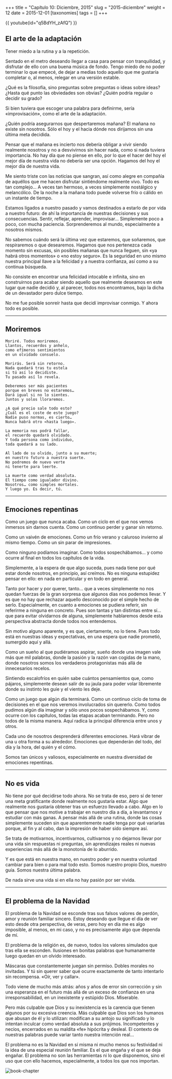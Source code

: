 +++
title = "Capítulo 10: Diciembre, 2015"
slug = "2015-diciembre"
weight = 12
date = 2015-12-01
[taxonomies]
tags = []
+++

{{ youtube(id="q5BdYH_zAfQ") }}

## El arte de la adaptación

Tener miedo a la rutina y a la repetición.

Sentado en el metro deseando llegar a casa para pensar con tranquilidad, y disfrutar de ello con una buena música de fondo. Tengo miedo de no poder terminar lo que empecé, de dejar a medias todo aquello que me gustaría completar o, al menos, relegar en una versión estable.

¿Qué es la filosofía, sino preguntas sobre preguntas o ideas sobre ideas? ¿Hasta qué punto las obviedades son obvias? ¿Quién podría regular o decidir su grado?

Si bien tuviera que escoger una palabra para definirme, sería «improvisación», como el arte de la adaptación.

¿Quién podría asegurarnos que despertaremos mañana? El mañana no existe sin nosotros. Sólo el hoy y el hacia dónde nos dirijamos sin una última meta decidida.

Pensar que el mañana es incierto nos debería obligar a vivir siendo realmente nosotros y no a desvivirnos sin hacer nada, como si nada tuviera importancia. No hay día que no piense en ello, por lo que el hacer del hoy el mejor día de nuestra vida no debería ser una opción. Hagamos del hoy el mejor día de nuestra vida.

Me siento triste con las noticias que sangran, así como alegre en compañía de aquéllos que me hacen disfrutar sintiéndome realmente vivo. Todo es tan complejo… A veces tan hermoso, a veces simplemente nostálgico y melancólico. De la noche a la mañana todo puede volverse frío o cálido en un instante de tiempo.

Estamos ligados a nuestro pasado y vamos destinados a estarlo de por vida a nuestro futuro: de ahí la importancia de nuestras decisiones y sus consecuencias. Sentir, reflejar, aprender, improvisar… Simplemente poco a poco, con mucha paciencia. Sorprenderemos al mundo, especialmente a nosotros mismos.

No sabemos cuándo será la última vez que estaremos, que soñaremos, que respiraremos o que desearemos. Hagamos que nos pertenezca cada momento sin excusas, sin posibles mañanas que nunca lleguen, sin «ya habrá otros momentos» o «no estoy seguro». Es la seguridad en uno mismo nuestra principal llave a la felicidad y a nuestra confianza, así como a su continua búsqueda.

No consiste en encontrar una felicidad intocable e infinita, sino en construirnos para acabar siendo aquello que realmente deseamos en este lugar que nadie decidió y, al parecer, todos nos encontramos, bajo la dicha de un devastador pero dulce tiempo.

No me fue posible sonreír hasta que decidí improvisar conmigo. Y ahora todo es posible.

---

## Moriremos
```
Moriré. Todos moriremos.
Llantos, recuerdos y anhelo,
como efímeros sentimientos
en un olvidado consuelo.

Morirás. Será sin retorno.
Nada quedará tras tu estela
si tú así lo decidiste.
Tu pasado así lo revela.

Deberemos ser más pacientes
porque en breves no estaremos…
Dará igual si no lo sientes.
Juntos y solos lloraremos.

¿A qué precio sale todo esto?
¿Cuál es el coste de este juego?
Nadie puso normas, es cierto…
Nunca habrá otro «hasta luego».

La memoria nos podrá fallar,
el recuerdo quedará olvidado.
Y toda persona como individuo,
toda quedará a su lado.

Al lado de su olvido, junto a su muerte;
en nuestro futuro a nuestra suerte.
No podremos de nuevo verte
ni tenerte para leerte.

La muerte como verdad absoluta.
El tiempo como igualador divino.
Nosotros… como simples mortales.
Y luego yo. Es decir, tú.
```

---

## Emociones repentinas

Como un juego que nunca acaba. Como un ciclo en el que nos vemos inmersos sin darnos cuenta. Como un continuo perder y ganar sin retorno.

Como un vaivén de emociones. Como un frío verano y caluroso invierno al mismo tiempo. Como un sin parar de impresiones.

Como ninguno podíamos imaginar. Como todos sospechábamos… y como ocurre al final en todos los capítulos de la vida.

Simplemente, a la espera de que algo suceda, pues nada tiene por qué estar donde nosotros, en principio, así creímos. No es ninguna estupidez pensar en ello: en nada en particular y en todo en general.

Tanto por hacer y por querer, tanto… que a veces simplemente no nos quedan fuerzas de la gran sorpresa que algunos días nos podemos llevar. Y es que no hay que rechazar aquello desconocido por el simple hecho de serlo. Especialmente, en cuanto a emociones se pudiera referir, sin referirme a ninguna en concreto. Pues son tantas y tan distintas entre sí… que para evitar olvidarnos de alguna, simplemente hablaremos desde esta perspectiva abstracta donde todos nos entendemos.

Sin motivo alguno aparente, y es que, ciertamente, no lo tiene. Pues todo está en nuestras ideas y expectativas, en una espera que nadie prometió, sumergido aquí y allá.

Como un sueño al que pudiéramos aspirar, sueño donde una imagen vale más que mil palabras, donde la pasión y la razón van cogidas de la mano, donde nosotros somos los verdaderos protagonistas más allá de innecesarios recelos.

Sintiendo escalofríos en quién sabe cuántos pensamientos que, como pájaros, simplemente desean salir de su jaula para poder volar libremente donde su instinto les guíe y el viento les deje.

Como un juego que algún día terminará. Como un continuo ciclo de toma de decisiones en el que nos veremos involucrados sin quererlo. Como todos pudimos algún día imaginar y sólo unos pocos sospechábamos. Y, como ocurre con los capítulos, todas las etapas acaban terminando. Pero no todos de la misma manera. Aquí radica la principal diferencia entre unos y otros.

Cada uno de nosotros desprenderá diferentes emociones. Hará vibrar de una u otra forma a su alrededor. Emociones que dependerán del todo, del día y la hora, del quién y el cómo.

Somos tan únicos y valiosos, especialmente en nuestra diversidad de emociones repentinas.

---

## No es vida

No tiene por qué decidirse todo ahora. No se trata de eso, pero sí de tener una meta gratificante donde realmente nos gustaría estar. Algo que realmente nos gustaría obtener tras un esfuerzo llevado a cabo. Algo en lo que pensar que nos motive a trabajar en nuestro día a día, a levantarnos y estudiar con más ganas. A pensar más allá de una rutina, donde las cosas simplemente suceden sin que aparentemente nadie tenga por qué variarlas porque, al fin y al cabo, dan la impresión de haber sido siempre así.

Se trata de motivarnos, incentivarnos, cultivarnos y no dejarnos llevar por una vida sin respuestas ni preguntas, sin aprendizajes reales ni nuevas experiencias más allá de la monotonía de lo aburrido.

Y es que está en nuestra mano, en nuestro poder y en nuestra voluntad cambiar para bien o para mal todo esto. Somos nuestro propio Dios, nuestro guía. Somos nuestra última palabra.

De nada sirve una vida si en ella no hay pasión por ser vivida.

---

## El problema de la Navidad

El problema de la Navidad se esconde tras sus falsos valores de perdón, amor y reunión familiar sincero. Estoy deseando que llegue el día de ver esto desde otra perspectiva, de veras, pero hoy en día me es algo imposible, al menos, en mi caso, y no es precisamente algo que dependa de mí.

El problema de la religión es, de nuevo, todos los valores simulados que tras ella se esconden. Ilusiones en bonitas palabras que humanamente luego quedan en un olvido interesado.

Máscaras que constantemente juegan sin permiso. Dobles morales no invitadas. Y tú sin querer saber qué ocurre exactamente de tanto intentarlo sin recompensa. «Oír, ver y callar».

Todo viene de mucho más atrás: años y años de error sin corrección y sin una esperanza en el futuro más allá de un exceso de confianza en una irresponsabilidad, en un inexistente y estúpido Dios. Miserable.

Pero más culpable que Dios y su inexistencia es la carencia que tienen algunos por su excesiva creencia. Más culpable que Dios son los humanos que abusan de él y lo utilizan: modifican a su antojo su significado y lo intentan inculcar como verdad absoluta a sus prójimos. Incompetentes y necios, encerrados en su maldita «fe» hipócrita y desleal. El contexto de nuestras palabras puede variar tanto nuestra intención real…

El problema no es la Navidad en sí misma ni mucho menos su festividad ni la idea de una especial reunión familiar. Es el que engaña y el que se deja engañar. El problema no son las herramientas ni lo que disponemos, sino el uso que con ello hacemos, especialmente, a todos los que nos importan.

![book-chapter](/images/books/oeur/10.jpg)
